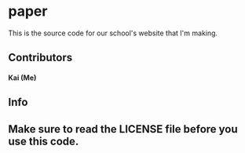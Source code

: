 # paper
This is the source code for our school's website that I'm making.

<h2><b>Contributors</b></h2>
<h4>Kai (Me)</h4>
<!--<h6>Other contributors go here.</h6>-->
<h2>Info</h2>
<h2>Make sure to read the LICENSE file before you use this code.</h2>
